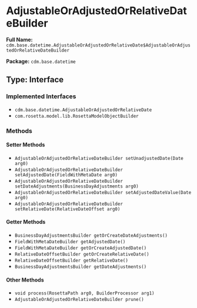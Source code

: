 # AdjustableOrAdjustedOrRelativeDateBuilder

**Full Name:** `cdm.base.datetime.AdjustableOrAdjustedOrRelativeDate$AdjustableOrAdjustedOrRelativeDateBuilder`

**Package:** `cdm.base.datetime`

## Type: Interface

### Implemented Interfaces

- `cdm.base.datetime.AdjustableOrAdjustedOrRelativeDate`
- `com.rosetta.model.lib.RosettaModelObjectBuilder`

### Methods

#### Setter Methods

- `AdjustableOrAdjustedOrRelativeDateBuilder setUnadjustedDate(Date arg0)`
- `AdjustableOrAdjustedOrRelativeDateBuilder setAdjustedDate(FieldWithMetaDate arg0)`
- `AdjustableOrAdjustedOrRelativeDateBuilder setDateAdjustments(BusinessDayAdjustments arg0)`
- `AdjustableOrAdjustedOrRelativeDateBuilder setAdjustedDateValue(Date arg0)`
- `AdjustableOrAdjustedOrRelativeDateBuilder setRelativeDate(RelativeDateOffset arg0)`

#### Getter Methods

- `BusinessDayAdjustmentsBuilder getOrCreateDateAdjustments()`
- `FieldWithMetaDateBuilder getAdjustedDate()`
- `FieldWithMetaDateBuilder getOrCreateAdjustedDate()`
- `RelativeDateOffsetBuilder getOrCreateRelativeDate()`
- `RelativeDateOffsetBuilder getRelativeDate()`
- `BusinessDayAdjustmentsBuilder getDateAdjustments()`

#### Other Methods

- `void process(RosettaPath arg0, BuilderProcessor arg1)`
- `AdjustableOrAdjustedOrRelativeDateBuilder prune()`

